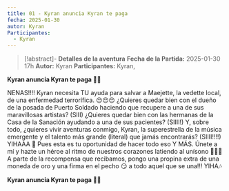 ```yaml
---
title: 01 - Kyran anuncia Kyran te paga
fecha: 2025-01-30
autor: Kyran
Participantes:
  - Kyran
---
```


>[!abstract]- **Detalles de la aventura**
>  **Fecha de la Partida:**  2025-01-30 17h
>  **Autor:**  Kyran
>  **Participantes:** Kyran,

**Kyran anuncia Kyran te paga 🎸🎵**

NENAS!!!! Kyran necesita TU ayuda para salvar a Maejette, la vedette local, de una enfermedad terrorífica. 😔😔😔 ¿Quieres quedar bien con el dueño de la posada de Puerto Soldado haciendo que recupere a una de sus maravillosas artistas? (SIII) ¿Quieres quedar bien con las hermanas de la Casa de la Sanación ayudando a una de sus pacientes? (SIIII!) Y, sobre todo, ¿quieres vivir aventuras conmigo, Kyran, la superestrella de la música emergente y el talento más grande (literal) que jamás encontrarás? (SIIII!!!!) 
YIHAAA 🎵 Pues esta es tu oportunidad de hacer todo eso Y MÁS. Únete a mí y hazte un héroe al ritmo de nuestros corazones latiendo al unísono 💪🏼🤘 
A parte de la recompensa que recibamos, pongo una propina extra de una moneda de oro y una firma en el pecho 😏 a todo aquel que se una!!! YIHA🎶

**Kyran anuncia Kyran te paga 🎸🎵**

